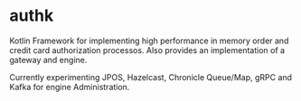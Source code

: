 # authk
Kotlin Framework for implementing high performance in memory order and credit card authorization processos. Also provides an implementation of a gateway and engine.

Currently experimenting JPOS, Hazelcast, Chronicle Queue/Map, gRPC and Kafka for engine Administration. 
